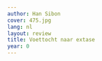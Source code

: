 ```yaml
---
author: Han Sibon
cover: 475.jpg
lang: nl
layout: review
title: Voettocht naar extase
year: 0
---
```


